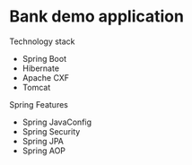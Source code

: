 # Bank demo application

Technology stack
- Spring Boot
- Hibernate
- Apache CXF
- Tomcat

Spring Features
- Spring JavaConfig
- Spring Security
- Spring JPA
- Spring AOP